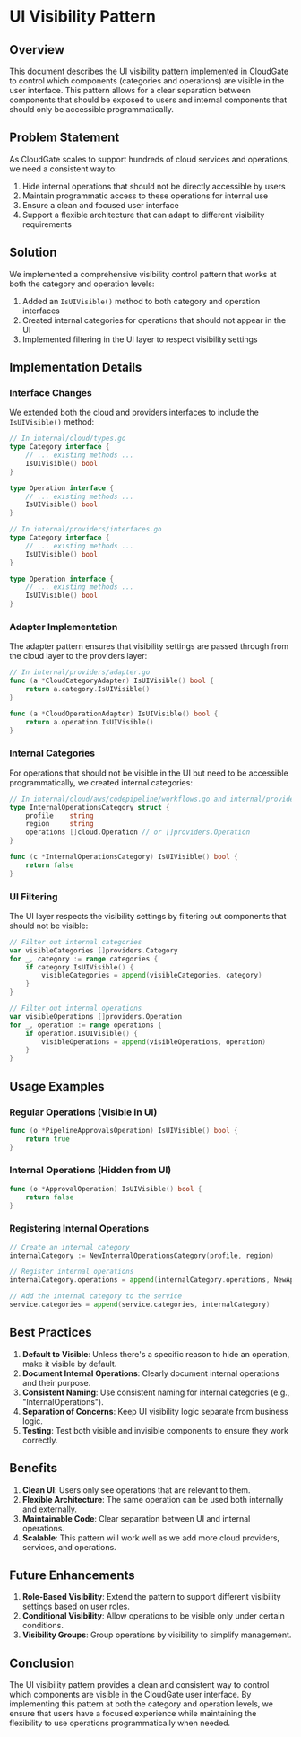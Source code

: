# UI Visibility Pattern

## Overview

This document describes the UI visibility pattern implemented in CloudGate to control which components (categories and operations) are visible in the user interface. This pattern allows for a clear separation between components that should be exposed to users and internal components that should only be accessible programmatically.

## Problem Statement

As CloudGate scales to support hundreds of cloud services and operations, we need a consistent way to:

1. Hide internal operations that should not be directly accessible by users
2. Maintain programmatic access to these operations for internal use
3. Ensure a clean and focused user interface
4. Support a flexible architecture that can adapt to different visibility requirements

## Solution

We implemented a comprehensive visibility control pattern that works at both the category and operation levels:

1. Added an `IsUIVisible()` method to both category and operation interfaces
2. Created internal categories for operations that should not appear in the UI
3. Implemented filtering in the UI layer to respect visibility settings

## Implementation Details

### Interface Changes

We extended both the cloud and providers interfaces to include the `IsUIVisible()` method:

```go
// In internal/cloud/types.go
type Category interface {
    // ... existing methods ...
    IsUIVisible() bool
}

type Operation interface {
    // ... existing methods ...
    IsUIVisible() bool
}

// In internal/providers/interfaces.go
type Category interface {
    // ... existing methods ...
    IsUIVisible() bool
}

type Operation interface {
    // ... existing methods ...
    IsUIVisible() bool
}
```

### Adapter Implementation

The adapter pattern ensures that visibility settings are passed through from the cloud layer to the providers layer:

```go
// In internal/providers/adapter.go
func (a *CloudCategoryAdapter) IsUIVisible() bool {
    return a.category.IsUIVisible()
}

func (a *CloudOperationAdapter) IsUIVisible() bool {
    return a.operation.IsUIVisible()
}
```

### Internal Categories

For operations that should not be visible in the UI but need to be accessible programmatically, we created internal categories:

```go
// In internal/cloud/aws/codepipeline/workflows.go and internal/providers/aws/codepipeline/workflows.go
type InternalOperationsCategory struct {
    profile    string
    region     string
    operations []cloud.Operation // or []providers.Operation
}

func (c *InternalOperationsCategory) IsUIVisible() bool {
    return false
}
```

### UI Filtering

The UI layer respects the visibility settings by filtering out components that should not be visible:

```go
// Filter out internal categories
var visibleCategories []providers.Category
for _, category := range categories {
    if category.IsUIVisible() {
        visibleCategories = append(visibleCategories, category)
    }
}

// Filter out internal operations
var visibleOperations []providers.Operation
for _, operation := range operations {
    if operation.IsUIVisible() {
        visibleOperations = append(visibleOperations, operation)
    }
}
```

## Usage Examples

### Regular Operations (Visible in UI)

```go
func (o *PipelineApprovalsOperation) IsUIVisible() bool {
    return true
}
```

### Internal Operations (Hidden from UI)

```go
func (o *ApprovalOperation) IsUIVisible() bool {
    return false
}
```

### Registering Internal Operations

```go
// Create an internal category
internalCategory := NewInternalOperationsCategory(profile, region)

// Register internal operations
internalCategory.operations = append(internalCategory.operations, NewApprovalOperation(profile, region))

// Add the internal category to the service
service.categories = append(service.categories, internalCategory)
```

## Best Practices

1. **Default to Visible**: Unless there's a specific reason to hide an operation, make it visible by default.
2. **Document Internal Operations**: Clearly document internal operations and their purpose.
3. **Consistent Naming**: Use consistent naming for internal categories (e.g., "InternalOperations").
4. **Separation of Concerns**: Keep UI visibility logic separate from business logic.
5. **Testing**: Test both visible and invisible components to ensure they work correctly.

## Benefits

1. **Clean UI**: Users only see operations that are relevant to them.
2. **Flexible Architecture**: The same operation can be used both internally and externally.
3. **Maintainable Code**: Clear separation between UI and internal operations.
4. **Scalable**: This pattern will work well as we add more cloud providers, services, and operations.

## Future Enhancements

1. **Role-Based Visibility**: Extend the pattern to support different visibility settings based on user roles.
2. **Conditional Visibility**: Allow operations to be visible only under certain conditions.
3. **Visibility Groups**: Group operations by visibility to simplify management.

## Conclusion

The UI visibility pattern provides a clean and consistent way to control which components are visible in the CloudGate user interface. By implementing this pattern at both the category and operation levels, we ensure that users have a focused experience while maintaining the flexibility to use operations programmatically when needed. 